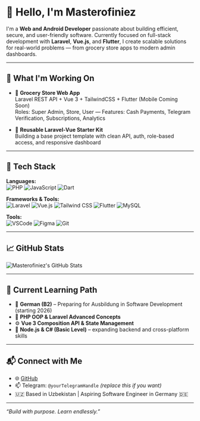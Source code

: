 # 👋 Hello, I'm Masterofiniez

I'm a **Web and Android Developer** passionate about building efficient, secure, and user-friendly software. Currently focused on full-stack development with **Laravel**, **Vue.js**, and **Flutter**, I create scalable solutions for real-world problems — from grocery store apps to modern admin dashboards.

---

## 💼 What I'm Working On

- 🛒 **Grocery Store Web App**  
  Laravel REST API + Vue 3 + TailwindCSS + Flutter (Mobile Coming Soon)  
  Roles: Super Admin, Store, User — Features: Cash Payments, Telegram Verification, Subscriptions, Analytics

- 🔧 **Reusable Laravel-Vue Starter Kit**  
  Building a base project template with clean API, auth, role-based access, and responsive dashboard

---

## 🧠 Tech Stack

**Languages:**  
![PHP](https://img.shields.io/badge/PHP-777BB4?style=flat&logo=php&logoColor=white)
![JavaScript](https://img.shields.io/badge/JavaScript-F7DF1E?style=flat&logo=javascript&logoColor=black)
![Dart](https://img.shields.io/badge/Dart-0175C2?style=flat&logo=dart&logoColor=white)

**Frameworks & Tools:**  
![Laravel](https://img.shields.io/badge/Laravel-F72C1F?style=flat&logo=laravel&logoColor=white)
![Vue.js](https://img.shields.io/badge/Vue.js-42B883?style=flat&logo=vue.js&logoColor=white)
![Tailwind CSS](https://img.shields.io/badge/TailwindCSS-38B2AC?style=flat&logo=tailwind-css&logoColor=white)
![Flutter](https://img.shields.io/badge/Flutter-02569B?style=flat&logo=flutter&logoColor=white)
![MySQL](https://img.shields.io/badge/MySQL-4479A1?style=flat&logo=mysql&logoColor=white)

**Tools:**  
![VSCode](https://img.shields.io/badge/VS%20Code-007ACC?style=flat&logo=visual-studio-code&logoColor=white)
![Figma](https://img.shields.io/badge/Figma-F24E1E?style=flat&logo=figma&logoColor=white)
![Git](https://img.shields.io/badge/Git-F05032?style=flat&logo=git&logoColor=white)

---

## 📈 GitHub Stats

![Masterofiniez's GitHub Stats](https://github-readme-stats.vercel.app/api?username=masterofiniez&show_icons=true&theme=radical&hide_border=true)

---

## 🚀 Current Learning Path

- 📘 **German (B2)** – Preparing for Ausbildung in Software Development (starting 2026)
- 🧩 **PHP OOP & Laravel Advanced Concepts**
- ⚙️ **Vue 3 Composition API & State Management**
- 🧪 **Node.js & C# (Basic Level)** – expanding backend and cross-platform skills

---

## 📬 Connect with Me

- 🌐 [GitHub](https://github.com/masterofiniez)
- 📫 Telegram: `@yourTelegramHandle` *(replace this if you want)*
- 🇺🇿 Based in Uzbekistan | Aspiring Software Engineer in Germany 🇩🇪

---

*“Build with purpose. Learn endlessly.”*
